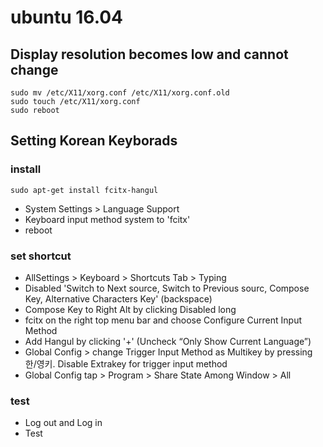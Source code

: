 # ubuntu 16.04
## Display resolution becomes low and cannot change
```
sudo mv /etc/X11/xorg.conf /etc/X11/xorg.conf.old
sudo touch /etc/X11/xorg.conf
sudo reboot
```

## Setting Korean Keyborads
### install
```
sudo apt-get install fcitx-hangul
```
- System Settings > Language Support
- Keyboard input method system to 'fcitx'
- reboot
### set shortcut
- AllSettings > Keyboard > Shortcuts Tab > Typing
- Disabled 'Switch to Next source, Switch to Previous sourc, Compose Key, Alternative Characters Key' (backspace)
- Compose Key to Right Alt by clicking Disabled long
- fcitx on the right top menu bar and choose Configure Current Input Method
- Add Hangul by clicking '+'  (Uncheck “Only Show Current Language”)
- Global Config > change Trigger Input Method as Multikey by pressing 한/영키. Disable Extrakey for trigger input method
- Global Config tap > Program > Share State Among Window > All
### test
- Log out and Log in
- Test
